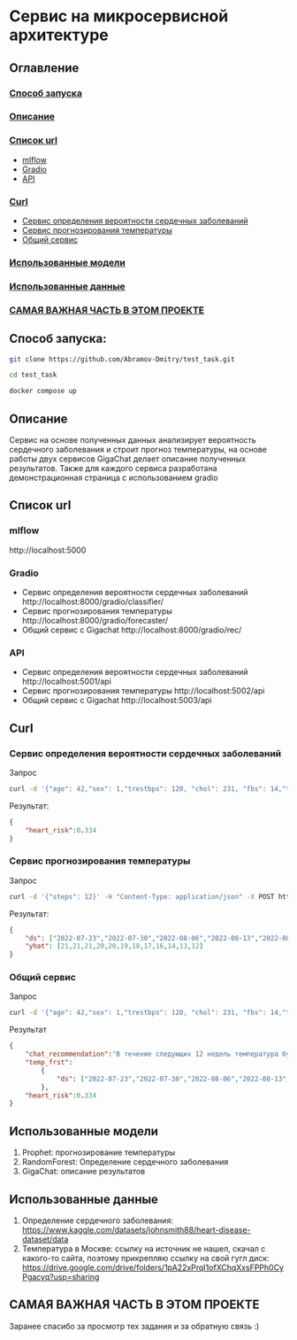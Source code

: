 # Сервис на микросервисной архитектуре
## Оглавление
### [Способ запуска](#способ-запуска)</br>
### [Описание](#Описание)</br>
### [Список url](#список-url)
* [mlflow](#mlflow)
* [Gradio](#gradio)
* [API](#api)
### [Curl](#curl)</br>
* [Сервис определения вероятности сердечных заболеваний](#сервис-определения-вероятности-сердечных-заболеваний)
* [Сервис прогнозирования температуры](#сервис-прогнозирования-температуры)
* [Общий сервис](#общий-сервис)
### [Использованные модели](#используемые-модели)</br>
### [Использованные данные](#использованные-данные)</br>
### [САМАЯ ВАЖНАЯ ЧАСТЬ В ЭТОМ ПРОЕКТЕ](#самая-важная-часть-в-этом-проекте)


## Способ запуска:
```sh
git clone https://github.com/Abramov-Dmitry/test_task.git

cd test_task

docker compose up
```

## Описание
Сервис на основе полученных данных анализирует вероятность сердечного заболевания и строит прогноз температуры, на основе работы двух сервисов GigaChat делает описание полученных результатов. Также для каждого сервиса разработана демонстрационная страница с использованием gradio

## Список url
### mlflow 
http://localhost:5000
### Gradio
* Сервис определения вероятности сердечных заболеваний http://localhost:8000/gradio/classifier/
* Сервис прогнозирования температуры http://localhost:8000/gradio/forecaster/
* Общий сервис с Gigachat http://localhost:8000/gradio/rec/
### API
* Сервис определения вероятности сердечных заболеваний http://localhost:5001/api
* Сервис прогнозирования температуры http://localhost:5002/api
* Общий сервис с Gigachat http://localhost:5003/api

## Curl
### Сервис определения вероятности сердечных заболеваний
Запрос
```sh
curl -d '{"age": 42,"sex": 1,"trestbps": 120, "chol": 231, "fbs": 14,"thalach": 166, "exang": 100}' -H "Content-Type: application/json" -X POST http://localhost:5001/api
```

Результат:
```json
{
    "heart_risk":0.334
}
```

### Сервис прогнозирования температуры
Запрос
```sh
curl -d '{"steps": 12}' -H "Content-Type: application/json" -X POST http://localhost:5002/api
```

Результат:
```json
{
    "ds": ["2022-07-23","2022-07-30","2022-08-06","2022-08-13","2022-08-20","2022-08-27","2022-09-03","2022-09-10","2022-09-17","2022-09-24","2022-10-01","2022-10-08"],
    "yhat": [21,21,21,20,20,19,18,17,16,14,13,12]
}
```

### Общий сервис
Запрос
```sh
curl -d '{"age": 42,"sex": 1,"trestbps": 120, "chol": 231, "fbs": 14,"thalach": 166, "exang": 100, "steps": 12}' -H "Content-Type: application/json" -X POST http://localhost:5003/api
```

Результат
```json
{
    "chat_recommendation":"В течение следующих 12 недель температура будет меняться следующим образом:\n\n1 неделя: 21°C\n2 неделя: 21°C\n3 неделя: 21°C\n4 неделя: 20°C\n5 неделя: 20°C\n6 неделя: 19°C\n7 неделя: 18°C\n8 неделя: 17°C\n9 неделя: 16°C\n10 неделя: 14°C\n11 неделя: 13°C\n12 неделя: 12°C\n\nВероятность сердечного приступа у человека составляет 0.334. Если у человека высокий риск сердечного приступа, то ему следует быть готовым к возможному недомоганию. Если риск сердечного приступа низкий, то ему следует знать, что погода может резко поменяться.",
    "temp_frst":
        {
            "ds": ["2022-07-23","2022-07-30","2022-08-06","2022-08-13","2022-08-20","2022-08-27","2022-09-03","2022-09-10","2022-09-17","2022-09-24","2022-10-01","2022-10-08"],"yhat":[21,21,21,20,20,19,18,17,16,14,13,12]
        },
    "heart_risk":0.334
}
```

## Использованные модели
1. Prophet: прогнозирование температуры
2. RandomForest: Определение сердечного заболевания
3. GigaChat: описание результатов

## Использованные данные
1. Определение сердечного заболевания: https://www.kaggle.com/datasets/johnsmith88/heart-disease-dataset/data
2. Температура в Москве: ссылку на источник не нашел, скачал с какого-то сайта, поэтому прикрепляю ссылку на свой гугл диск: https://drive.google.com/drive/folders/1pA22xPrqI1ofXChqXxsFPPh0CyPgacyq?usp=sharing


## САМАЯ ВАЖНАЯ ЧАСТЬ В ЭТОМ ПРОЕКТЕ
Заранее спасибо за просмотр тех задания и за обратную связь :)
